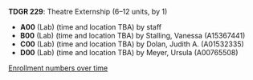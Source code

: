 **TDGR 229**: Theatre Externship (6–12 units, by 1)

- **A00** (Lab) (time and location TBA) by staff
- **B00** (Lab) (time and location TBA) by Stalling, Vanessa (A15367441)
- **C00** (Lab) (time and location TBA) by Dolan, Judith A. (A01532335)
- **D00** (Lab) (time and location TBA) by Meyer, Ursula (A00765508)

[Enrollment numbers over time](./TDGR229.tsv)
